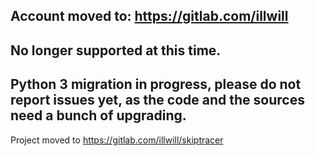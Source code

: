 ## Account moved to: https://gitlab.com/illwill 

 


## No longer supported at this time.


## Python 3 migration in progress, please do not report issues yet, as the code and the sources need a bunch of upgrading.



Project moved to https://gitlab.com/illwill/skiptracer
